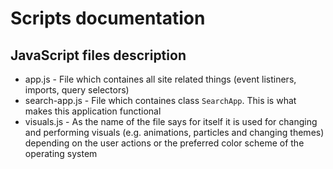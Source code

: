 # Scripts documentation

## JavaScript files description

- app.js - File which containes all site related things (event listiners, imports, query selectors)
- search-app.js - File which containes class `SearchApp`. This is what makes this application functional
- visuals.js - As the name of the file says for itself it is used for changing and performing visuals (e.g. animations, particles and changing themes) depending on the user actions or the preferred color scheme of the operating system
